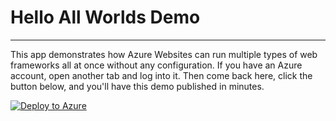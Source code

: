 # Hello All Worlds Demo #
--------------------------

This app demonstrates how Azure Websites can run multiple types of web frameworks all at once without any configuration. If you have an Azure account, open another tab and log into it. Then come back here, click the button below, and you'll have this demo published in minutes. 

[![Deploy to Azure](http://deployto.azurewebsites.net/content/deploy-to-azure.png)](https://deployto.azurewebsites.net)
